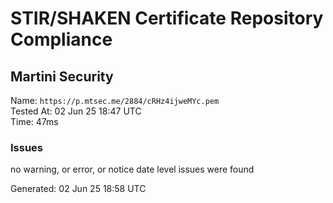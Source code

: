 # STIR/SHAKEN Certificate Repository Compliance

## Martini Security

Name: `https://p.mtsec.me/2884/cRHz4ijweMYc.pem`\
Tested At: 02 Jun 25 18:47 UTC\
Time: 47ms

### Issues

no warning, or error, or notice date level issues were found

Generated: 02 Jun 25 18:58 UTC